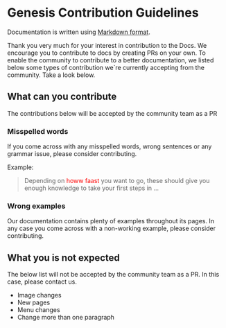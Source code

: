 # Genesis Contribution Guidelines

Documentation is written using [Markdown format](markdown-syntax.md).

Thank you very much for your interest in contribution to the Docs. We encourage you to contribute to docs by creating PRs on your own. To enable the community to contribute to a better documentation, we listed below some types of contribution we`re currently accepting from the community. Take a look below.

## What can you contribute

The contributions below will be accepted by the community team as a PR

### Misspelled words
If you come across with any misspelled words, wrong sentences or any grammar issue, please consider contributing.

Example:

> Depending on <span style = "color:red">howw faast</span> you want to go, these should give you enough knowledge to take your first steps in ...

### Wrong examples
 Our documentation contains plenty of examples throughout its pages. In any case you come across with a non-working example, please consider contributing.

## What you is not expected

The below list will not be accepted by the community team as a PR. In this case, please contact us.

- Image changes
- New pages
- Menu changes
- Change more than one paragraph